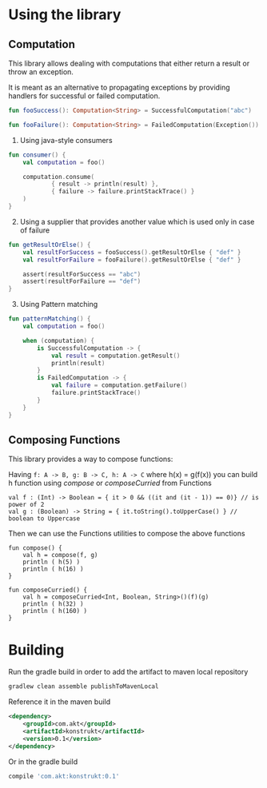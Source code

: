 # Using the library

## Computation

This library allows dealing with computations that either return a result or throw an exception.

It is meant as an alternative to propagating exceptions by providing handlers for successful or failed computation.

```kotlin
fun fooSuccess(): Computation<String> = SuccessfulComputation("abc")

fun fooFailure(): Computation<String> = FailedComputation(Exception())
```

1. Using java-style consumers

```kotlin
fun consumer() {
    val computation = foo()

    computation.consume(
            { result -> println(result) },
            { failure -> failure.printStackTrace() }
    )
}
```


2. Using a supplier that provides another value which is used only in case of failure

```kotlin
fun getResultOrElse() {
    val resultForSuccess = fooSuccess().getResultOrElse { "def" }
    val resultForFailure = fooFailure().getResultOrElse { "def" }

    assert(resultForSuccess == "abc")
    assert(resultForFailure == "def")
}
```


3. Using Pattern matching

```kotlin
fun patternMatching() {
    val computation = foo()

    when (computation) {
        is SuccessfulComputation -> {
            val result = computation.getResult()
            println(result)
        }
        is FailedComputation -> {
            val failure = computation.getFailure()
            failure.printStackTrace()
        }
    }
}

```

## Composing Functions

This library provides a way to compose functions:
 
Having `f: A -> B, g: B -> C, h: A -> C`  where h(x) = g(f(x)) you can build h function using _compose_ or _composeCurried_ from Functions

```
val f : (Int) -> Boolean = { it > 0 && ((it and (it - 1)) == 0)} // is power of 2
val g : (Boolean) -> String = { it.toString().toUpperCase() } // boolean to Uppercase
```

Then we can use the Functions utilities to compose the above functions

```
fun compose() {
    val h = compose(f, g)
    println ( h(5) )
    println ( h(16) )
}

fun composeCurried() {
    val h = composeCurried<Int, Boolean, String>()(f)(g)
    println ( h(32) )
    println ( h(160) )
}
```

# Building

Run the gradle build in order to add the artifact to maven local repository

``` gradle
gradlew clean assemble publishToMavenLocal
```

Reference it in the maven build

``` xml
<dependency>
    <groupId>com.akt</groupId>
    <artifactId>konstrukt</artifactId>
    <version>0.1</version>
</dependency>
```

Or in the gradle build

``` gradle
compile 'com.akt:konstrukt:0.1'
```